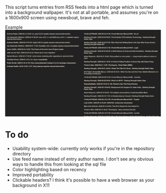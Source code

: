 This script turns entries from RSS feeds into a html page which is turned into a background wallpaper.
It's not at all portable, and assumes you're on a 1600x900 screen using newsboat, brave and feh.

Example
![Example](https://github.com/kaveeken/rsswp/blob/master/example.png)

# To do
* Usability system-wide: currently only works if you're in the repository directory
* Use feed name instead of entry author name. I don't see any obvious ways to handle this from looking at the sql file
* Color highlighting based on recency
* Improved portability
* Clickable headers? I think it's possible to have a web browser as your background in X11
